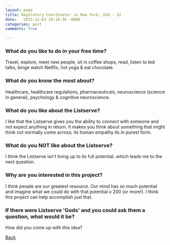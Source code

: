 ```yaml
---
layout: page
title: Regulatory Coordinator in New York, USA - 32
date:   2015-12-03 20:16:36 -0800
categories: post
comments: True

---
```


### What do you like to do in your free time?
<p>Travel, explore, meet new people, sit in coffee shops, read, listen to ted talks, binge watch Netflix, hot yoga & eat chocolate.</p>

### What do you know the most about?
<p>Healthcare, healthcare regulations, pharmaceuticals, neuroscience (science in general), psychology & cognitive neuroscience. </p>

### What do you like about the Listserve?
<p>I like that the Listserve gives you the ability to connect with someone and not expect anything in return. It makes you think about something that might think not normally come across; its human empathy its in purest form.</p>

### What do you NOT like about the Listserve?
<p>I think the Listserve isn't living up to its full potential..which leads me to the next question.</p>

### Why are you interested in this project?
<p>I think people are our greatest resource. Our mind has so much potential and imagine what we could do with that potential x 200 (or more!). I think this project can help accomplish just that.</p>

### If there were Listserve 'Gods' and you could ask them a question, what would it be?
<p>How did you come up with this idea?</p>

[Back][1]

[1]: /home/responders/all